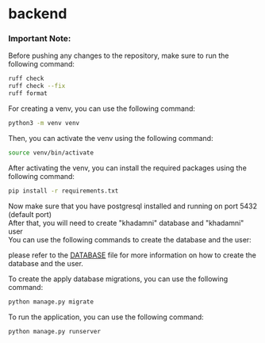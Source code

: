# backend
### Important Note:
Before pushing any changes to the repository, make sure to run the following command:
```bash
ruff check 
ruff check --fix 
ruff format 
```

For creating a venv, you can use the following command:
```bash
python3 -m venv venv
```
Then, you can activate the venv using the following command:
```bash
source venv/bin/activate
```

After activating the venv, you can install the required packages using the following command:
```bash
pip install -r requirements.txt
```

Now make sure that you have postgresql installed and running on port 5432 (default port) <br>
After that, you will need to create "khadamni" database and "khadamni" user <br>
You can use the following commands to create the database and the user:

please refer to the [DATABASE](DATABASE.md) file for more information on how to create the database and the user.

To create the apply database migrations, you can use the following command:
```bash
python manage.py migrate
```

To run the application, you can use the following command:
```bash
python manage.py runserver
```
